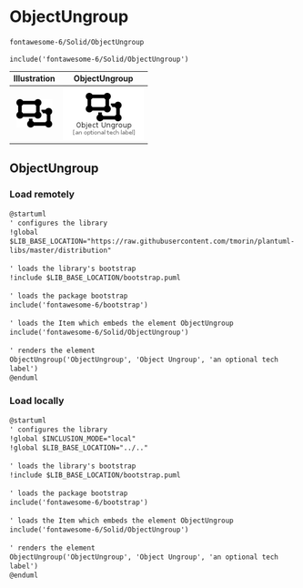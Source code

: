 # ObjectUngroup


```text
fontawesome-6/Solid/ObjectUngroup
```

```text
include('fontawesome-6/Solid/ObjectUngroup')
```



| Illustration | ObjectUngroup |
| :---: | :---: |
| ![illustration for Illustration](../../fontawesome-6/Solid/ObjectUngroup.png) | ![illustration for ObjectUngroup](../../fontawesome-6/Solid/ObjectUngroup.Local.png) |




## ObjectUngroup

### Load remotely
```plantuml
@startuml
' configures the library
!global $LIB_BASE_LOCATION="https://raw.githubusercontent.com/tmorin/plantuml-libs/master/distribution"

' loads the library's bootstrap
!include $LIB_BASE_LOCATION/bootstrap.puml

' loads the package bootstrap
include('fontawesome-6/bootstrap')

' loads the Item which embeds the element ObjectUngroup
include('fontawesome-6/Solid/ObjectUngroup')

' renders the element
ObjectUngroup('ObjectUngroup', 'Object Ungroup', 'an optional tech label')
@enduml
```

### Load locally
```plantuml
@startuml
' configures the library
!global $INCLUSION_MODE="local"
!global $LIB_BASE_LOCATION="../.."

' loads the library's bootstrap
!include $LIB_BASE_LOCATION/bootstrap.puml

' loads the package bootstrap
include('fontawesome-6/bootstrap')

' loads the Item which embeds the element ObjectUngroup
include('fontawesome-6/Solid/ObjectUngroup')

' renders the element
ObjectUngroup('ObjectUngroup', 'Object Ungroup', 'an optional tech label')
@enduml
```

